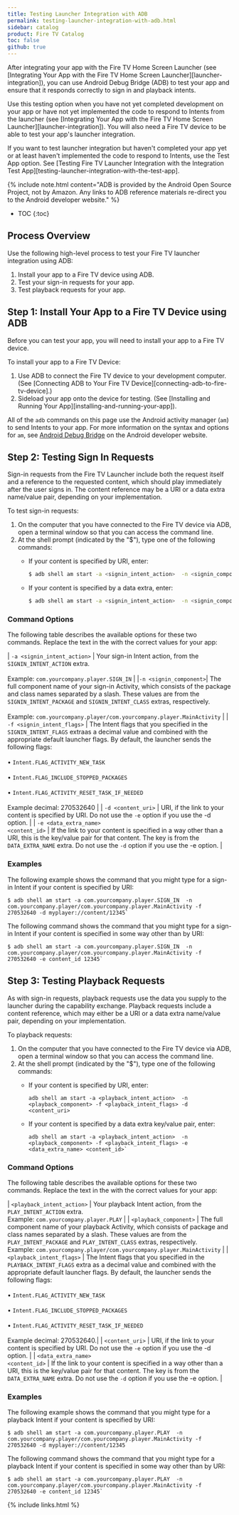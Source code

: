 ```yaml
---
title: Testing Launcher Integration with ADB
permalink: testing-launcher-integration-with-adb.html
sidebar: catalog
product: Fire TV Catalog
toc: false
github: true
---
```


After integrating your app with the Fire TV Home Screen Launcher (see [Integrating Your App with the Fire TV Home Screen Launcher][launcher-integration]), you can use Android Debug Bridge (ADB) to test your app and ensure that it responds correctly to sign in and playback intents.

Use this testing option when you have not yet completed development on your app or have not yet implemented the code to respond to Intents from the launcher (see [Integrating Your App with the Fire TV Home Screen Launcher][launcher-integration]). You will also need a Fire TV device to be able to test your app's launcher integration.

If you want to test launcher integration but haven't completed your app yet or at least haven't implemented the code to respond to Intents, use the Test App option. See [Testing Fire TV Launcher Integration with the Integration Test App][testing-launcher-integration-with-the-test-app].

{% include note.html content="ADB is provided by the Android Open Source Project, not by Amazon. Any links to ADB reference materials re-direct you to the Android developer website." %}

* TOC
{:toc}

## Process Overview

Use the following high-level process to test your Fire TV launcher integration using ADB:

1.  Install your app to a Fire TV device using ADB.
2.  Test your sign-in requests for your app.
3.  Test playback requests for your app.

## Step 1: Install Your App to a Fire TV Device using ADB

Before you can test your app, you will need to install your app to a Fire TV device.

To install your app to a Fire TV Device:

1.  Use ADB to connect the Fire TV device to your development computer. (See [Connecting ADB to Your Fire TV Device][connecting-adb-to-fire-tv-device].)
2.  Sideload your app onto the device for testing. (See [Installing and Running Your App][installing-and-running-your-app]).

All of the `adb` commands on this page use the Android activity manager (`am`) to send Intents to your app. For more information on the syntax and options for `am`, see [Android Debug Bridge](http://developer.android.com/tools/help/adb.html) on the Android developer website.

## Step 2: Testing Sign In Requests

Sign-in requests from the Fire TV Launcher include both the request itself and a reference to the requested content, which should play immediately after the user signs in. The content reference may be a URI or a data extra name/value pair, depending on your implementation.

To test sign-in requests:

1.  On the computer that you have connected to the Fire TV device via ADB, open a terminal window so that you can access the command line.
2.  At the shell prompt (indicated by the "$"), type one of the following commands:
    *   If your content is specified by URI, enter:

        ```bash
        $ adb shell am start -a <signin_intent_action>  -n <signin_component> -f <signin_intent_flags> -d <content_uri>
        ```

    *   If your content is specified by a data extra, enter:

        ```bash
        $ adb shell am start -a <signin_intent_action>  -n <signin_component> -f <signin_intent_flags> -e <data_extra_name> <content_id>
        ```

### Command Options

The following table describes the available options for these two commands. Replace the text in the <angle brackets> with the correct values for your app:

| `-a <signin_intent_action>` | Your sign-in Intent action, from the `SIGNIN_INTENT_ACTION` extra. <br/><br/>Example: `com.yourcompany.player.SIGN_IN` |
|`-n <signin_component>`| The full component name of your sign-in Activity, which consists of the package and class names separated by a slash. These values are from the `SIGNIN_INTENT_PACKAGE` and `SIGNIN_INTENT_CLASS` extras, respectively. <br/><br/>Example: `com.yourcompany.player/com.yourcompany.player.MainActivity` |
| `-f <signin_intent_flags>` | The Intent flags that you specified in the `SIGNIN_INTENT_FLAGS` extraas a decimal value and combined with the appropriate default launcher flags. By default, the launcher sends the following flags: <br/><br/>&bull; `Intent.FLAG_ACTIVITY_NEW_TASK` <br/><br/>&bull; `Intent.FLAG_INCLUDE_STOPPED_PACKAGES` <br/><br/>&bull; `Intent.FLAG_ACTIVITY_RESET_TASK_IF_NEEDED` <br/><br/>Example decimal: 270532640 |
| `-d <content_uri>` | URI, if the link to your content is specified by URI. Do not use the `-e` option if you use the -d option. |
| `-e <data_extra_name>`<br/>`<content_id>` | If the link to your content is specified in a way other than a URI, this is the key/value pair for that content. The key is from the `DATA_EXTRA_NAME` extra. Do not use the `-d` option if you use the -e option. |

### Examples

The following example shows the command that you might type for a sign-in Intent if your content is specified by URI:

```
$ adb shell am start -a com.yourcompany.player.SIGN_IN  -n com.yourcompany.player/com.yourcompany.player.MainActivity -f 270532640 -d myplayer://content/12345`
```

The following command shows the command that you might type for a sign-in Intent if your content is specified in some way other than by URI:

```
$ adb shell am start -a com.yourcompany.player.SIGN_IN  -n com.yourcompany.player/com.yourcompany.player.MainActivity -f 270532640 -e content_id 12345`
```

## Step 3: Testing Playback Requests

As with sign-in requests, playback requests use the data you supply to the launcher during the capability exchange. Playback requests include a content reference, which may either be a URI or a data extra name/value pair, depending on your implementation.

To playback requests:

1.  On the computer that you have connected to the Fire TV device via ADB, open a terminal window so that you can access the command line.
2.  At the shell prompt (indicated by the "$"), type one of the following commands:
    *   If your content is specified by URI, enter:

        ```
        adb shell am start -a <playback_intent_action>  -n <playback_component> -f <playback_intent_flags> -d <content_uri>
        ```

    *   If your content is specified by a data extra key/value pair, enter:

        ```
        adb shell am start -a <playback_intent_action>  -n <playback_component> -f <playback_intent_flags> -e <data_extra_name> <content_id>`
        ```

### Command Options

The following table describes the available options for these two commands. Replace the text in the <angle brackets> with the correct values for your app:


| `<playback_intent_action>` | Your playback Intent action, from the `PLAY_INTENT_ACTION` extra. <br/> Example: `com.yourcompany.player.PLAY` |
| `<playback_component>` | The full component name of your playback Activity, which consists of package and class names separated by a slash. These values are from the `PLAY_INTENT_PACKAGE` and `PLAY_INTENT_CLASS` extras, respectively. <br/> Example: `com.yourcompany.player/com.yourcompany.player.MainActivity` |
| `<playback_intent_flags>` | The Intent flags that you specified in the `PLAYBACK_INTENT_FLAGS` extra as a decimal value and combined with the appropriate default launcher flags. By default, the launcher sends the following flags: <br/><br/>&bull; `Intent.FLAG_ACTIVITY_NEW_TASK` <br/><br/>&bull; `Intent.FLAG_INCLUDE_STOPPED_PACKAGES` <br/><br/>&bull; `Intent.FLAG_ACTIVITY_RESET_TASK_IF_NEEDED` <br/><br/> Example decimal: 270532640.|
| `<content_uri>` | URI, if the link to your content is specified by URI. Do not use the `-e` option if you use the -d option. |
| `<data_extra_name>`<br/>`<content_id>` | If the link to your content is specified in a way other than a URI, this is the key/value pair for that content. The key is from the `DATA_EXTRA_NAME` extra. Do not use the `-d` option if you use the -e option. |

### Examples

The following example shows the command that you might type for a playback Intent if your content is specified by URI:

```
$ adb shell am start -a com.yourcompany.player.PLAY  -n com.yourcompany.player/com.yourcompany.player.MainActivity -f 270532640 -d myplayer://content/12345
```

The following command shows the command that you might type for a playback Intent if your content is specified in some way other than by URI:

```
$ adb shell am start -a com.yourcompany.player.PLAY  -n com.yourcompany.player/com.yourcompany.player.MainActivity -f 270532640 -e content_id 12345`
```

{% include links.html %}
